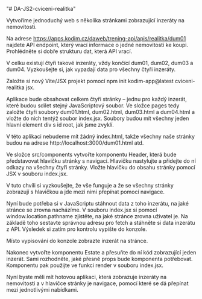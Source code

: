 "# DA-JS2-cviceni-realitka" 

Vytvoříme jednoduchý web s několika stránkami zobrazující inzeráty na nemovitosti.

Na adrese https://apps.kodim.cz/daweb/trening-api/apis/realitka/dum01 najdete API endpoint, který vrací informace o jedné nemovitosti ke koupi. Prohlédněte si dobře strukturu dat, která API vrací.

V celku existují čtyři takové inzeráty, vždy končící dum01, dum02, dum03 a dum04. Vyzkoušejte si, jak vypadají data pro všechny čtyři inzeráty.

Založte si nový Vite/JSX projekt pomocí npm init kodim-app@latest cviceni-realitka jsx.

Aplikace bude obsahovat celkem čtyři stránky – jednu pro každý inzerát, které budou sdílet stejný JavaScriptový soubor. Ve složce pages tedy založte čtyři soubory dum01.html, dum02.html, dum03.html a dum04.html a vložte do nich tentýž soubor index.jsx. Soubory budou mít všechny jeden hlavní element div s id root, jak jsme zvyklí.

V této aplikaci nebudeme mít žádný index.html, takže všechny naše stránky budou na adrese http://localhost:3000/dum01.html atd.

Ve složce src/components vytvořte komponentu Header, která bude představovat hlavičku stránky s navigací. Hlavičku nastylujte a přidejte do ní odkazy na všechny čtyři stránky. Vložte hlavičku do obsahu stránky pomocí JSX v souboru index.jsx.

V tuto chvíli si vyzkoušejte, že vše funguje a že se všechny stránky zobrazují s hlavičkou a jde mezi nimi přepínat pomocí navigace.

Nyní bude potřeba si v JavaScriptu stáhnout data z toho inzerátu, na jaké stránce se zrovna nacházíme. V souboru index.jsx si pomocí window.location.pathname zjistěte, na jaké stránce zrovna uživatel je. Na základě toho sestavte správnou adresu pro fetch a stáhněte si data inzerátu z API. Výsledek si zatím pro kontrolu vypište do konzole.

Místo vypisování do konzole zobrazte inzerát na stránce.

Nakonec vytvořte komponentu Estate a přesuňte do ní kód zobrazující jeden inzerát. Sami rozhodněte, jaké přesně props bude komponenta potřebovat. Komponentu pak použijte ve funkci render v souboru index.jsx.

Nyní byste měli mít hotovou aplikaci, která zobrazuje inzeráty na nemovitosti a v hlavičce stránky je navigace, pomocí které se dá přepínat mezi jednotlivými nabídkami.
